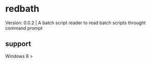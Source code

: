 # redbath 
Version: 0.0.2 |
A batch script reader to read batch scripts throught command prompt

## support
Windows 8 >
